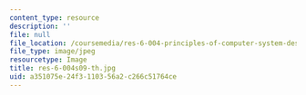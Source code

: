 ```yaml
---
content_type: resource
description: ''
file: null
file_location: /coursemedia/res-6-004-principles-of-computer-system-design-an-introduction-spring-2009/a351075e24f3110356a2c266c51764ce_res-6-004s09-th.jpg
file_type: image/jpeg
resourcetype: Image
title: res-6-004s09-th.jpg
uid: a351075e-24f3-1103-56a2-c266c51764ce
---
```

